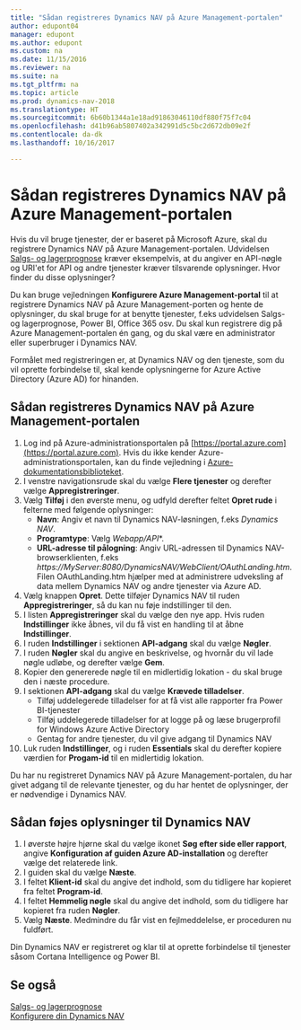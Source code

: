 ```yaml
---
title: "Sådan registreres Dynamics NAV på Azure Management-portalen"
author: edupont04
manager: edupont
ms.author: edupont
ms.custom: na
ms.date: 11/15/2016
ms.reviewer: na
ms.suite: na
ms.tgt_pltfrm: na
ms.topic: article
ms.prod: dynamics-nav-2018
ms.translationtype: HT
ms.sourcegitcommit: 6b60b1344a1e18ad91863046110df880f75f7c04
ms.openlocfilehash: d41b96ab5807402a342991d5c5bc2d672db09e2f
ms.contentlocale: da-dk
ms.lasthandoff: 10/16/2017

---
```

# <a name="how-to-register-dynamics-nav-in-the-azure-management-portal"></a>Sådan registreres Dynamics NAV på Azure Management-portalen
Hvis du vil bruge tjenester, der er baseret på Microsoft Azure, skal du registrere Dynamics NAV på Azure Management-portalen. Udvidelsen [Salgs- og lagerprognose](ui-extensions-sales-forecast.md) kræver eksempelvis, at du angiver en API-nøgle og URI'et for API og andre tjenester kræver tilsvarende oplysninger. Hvor finder du disse oplysninger?

Du kan bruge vejledningen **Konfigurere Azure Management-portal** til at registrere Dynamics NAV på Azure Management-porten og hente de oplysninger, du skal bruge for at benytte tjenester, f.eks udvidelsen Salgs- og lagerprognose, Power BI, Office 365 osv. Du skal kun registrere dig på Azure Management-portalen én gang, og du skal være en administrator eller superbruger i Dynamics NAV.

Formålet med registreringen er, at Dynamics NAV og den tjeneste, som du vil oprette forbindelse til, skal kende oplysningerne for Azure Active Directory (Azure AD) for hinanden.

## <a name="to-register-dynamics-nav-in-the-azure-management-portal"></a>Sådan registreres Dynamics NAV på Azure Management-portalen
1. Log ind på Azure-administrationsportalen på [https://portal.azure.com](https://portal.azure.com). Hvis du ikke kender Azure-administrationsportalen, kan du finde vejledning i [Azure-dokumentationsbiblioteket](https://azure.microsoft.com/en-us/documentation/articles).
2. I venstre navigationsrude skal du vælge **Flere tjenester** og derefter vælge **Appregistreringer**.
3. Vælg **Tilføj** i den øverste menu, og udfyld derefter feltet **Opret rude** i felterne med følgende oplysninger:
    - **Navn**: Angiv et navn til Dynamics NAV-løsningen, f.eks *Dynamics NAV*.
    - **Programtype**: Vælg **Webapp*/API**.
    - **URL-adresse til pålogning**: Angiv URL-adressen til Dynamics NAV-browserklienten, f.eks *https://MyServer:8080/DynamicsNAV/WebClient/OAuthLanding.htm*.
        Filen OAuthLanding.htm hjælper med at administrere udveksling af data mellem Dynamics NAV og andre tjenester via Azure AD.
4. Vælg knappen **Opret**.
    Dette tilføjer Dynamics NAV til ruden **Appregistreringer**, så du kan nu føje indstillinger til den.
5. I listen **Appregistreringer** skal du vælge den nye app. Hvis ruden **Indstillinger** ikke åbnes, vil du få vist en handling til at åbne **Indstillinger**.
6. I ruden **Indstillinger** i sektionen **API-adgang** skal du vælge **Nøgler**.
7. I ruden **Nøgler** skal du angive en beskrivelse, og hvornår du vil lade nøgle udløbe, og derefter vælge **Gem**.
8. Kopier den genererede nøgle til en midlertidig lokation - du skal bruge den i næste procedure.
9. I sektionen **API-adgang** skal du vælge **Krævede tilladelser**.
    - Tilføj uddelegerede tilladelser for at få vist alle rapporter fra Power BI-tjenester
    - Tilføj uddelegerede tilladelser for at logge på og læse brugerprofil for Windows Azure Active Directory
    - Gentag for andre tjenester, du vil give adgang til Dynamics NAV
10. Luk ruden **Indstillinger**, og i ruden **Essentials** skal du derefter kopiere værdien for **Progam-id** til en midlertidig lokation.

Du har nu registreret Dynamics NAV på Azure Management-portalen, du har givet adgang til de relevante tjenester, og du har hentet de oplysninger, der er nødvendige i Dynamics NAV.  

## <a name="to-add-the-information-to-dynamics-nav"></a>Sådan føjes oplysninger til Dynamics NAV
1. I øverste højre hjørne skal du vælge ikonet **Søg efter side eller rapport**, angive **Konfiguration af guiden Azure AD-installation** og derefter vælge det relaterede link.
2. I guiden skal du vælge **Næste**.
3. I feltet **Klient-id** skal du angive det indhold, som du tidligere har kopieret fra feltet **Program-id**.
4. I feltet **Hemmelig nøgle** skal du angive det indhold, som du tidligere har kopieret fra ruden **Nøgler**.
5. Vælg **Næste**. Medmindre du får vist en fejlmeddelelse, er proceduren nu fuldført.

Din Dynamics NAV er registreret og klar til at oprette forbindelse til tjenester såsom Cortana Intelligence og Power BI.

## <a name="see-also"></a>Se også
[Salgs- og lagerprognose](ui-extensions-sales-forecast.md)  
[Konfigurere din Dynamics NAV](setup.md)  

